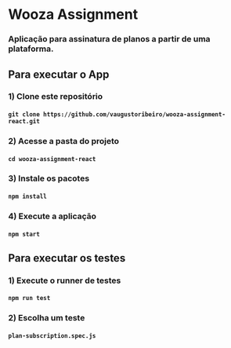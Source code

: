 # Wooza Assignment

### Aplicação para assinatura de planos a partir de uma plataforma.

## Para executar o App

### 1) Clone este repositório
#### `git clone https://github.com/vaugustoribeiro/wooza-assignment-react.git`

### 2) Acesse a pasta do projeto
#### `cd wooza-assignment-react`

### 3) Instale os pacotes
#### `npm install`

### 4) Execute a aplicação
#### `npm start`

## Para executar os testes

### 1) Execute o runner de testes
#### `npm run test`

### 2) Escolha um teste
#### `plan-subscription.spec.js`